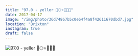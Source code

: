 ```yaml
---
title: "97.0 - yeller 📒🌕⭐️🌙🍋🚸"
date: 2017-04-17
image: "/img/photo/36d74867b5c0e64f4a8f42611670dbd7.jpg"
location: "Brixton"
instagram: true
draft: false
---
```


![97.0 - yeller 📒🌕⭐️🌙🍋🚸](/img/photo/36d74867b5c0e64f4a8f42611670dbd7.jpg)
